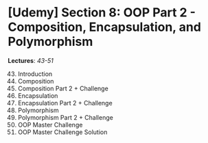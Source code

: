# [Udemy] Section 8: OOP Part 2 - Composition, Encapsulation, and Polymorphism

__Lectures__: _43-51_

43. Introduction  
44. Composition
45. Composition Part 2 + Challenge
46. Encapsulation
47. Encapsulation Part 2 + Challenge
48. Polymorphism
49. Polymorphism Part 2 + Challenge
50. OOP Master Challenge
51. OOP Master Challenge Solution
